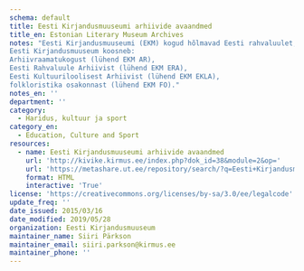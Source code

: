```yaml
---
schema: default
title: Eesti Kirjandusmuuseumi arhiivide avaandmed
title_en: Estonian Literary Museum Archives
notes: "Eesti Kirjandusmuuseumi (EKM) kogud hõlmavad Eesti rahvaluulet, kirjakultuuri ja kultuurilugu käsitlevaid materjale. Ulatuslike kogude avaandmetena kirjeldamine ja kättesaadavaks tegemine on pidev protsess ning andmed on kättesaadavad veebiteenuse kaudu. 
Eesti Kirjandusmuuseum koosneb:
Arhiivraamatukogust (lühend EKM AR), 
Eesti Rahvaluule Arhiivist (lühend EKM ERA), 
Eesti Kultuuriloolisest Arhiivist (lühend EKM EKLA),
folkloristika osakonnast (lühend EKM FO)."
notes_en: ''
department: ''
category:
  - Haridus, kultuur ja sport
category_en:
  - Education, Culture and Sport
resources:
  - name: Eesti Kirjandusmuuseumi arhiivide avaandmed
    url: 'http://kivike.kirmus.ee/index.php?dok_id=38&module=2&op='
    url: 'https://metashare.ut.ee/repository/search/?q=Eesti+Kirjandusmuuseum'
    format: HTML
    interactive: 'True'
license: 'https://creativecommons.org/licenses/by-sa/3.0/ee/legalcode'
update_freq: ''
date_issued: 2015/03/16
date_modified: 2019/05/28
organization: Eesti Kirjandusmuuseum
maintainer_name: Siiri Pärkson
maintainer_email: siiri.parkson@kirmus.ee
maintainer_phone: ''
---
```

